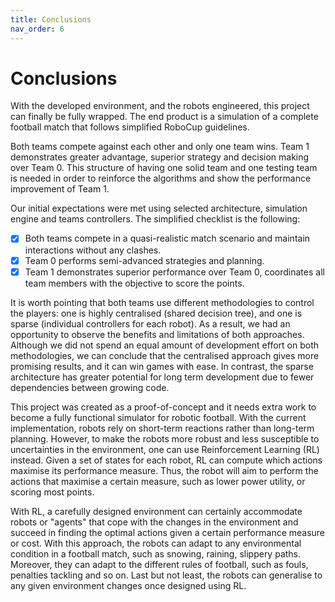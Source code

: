 ```yaml
---
title: Conclusions
nav_order: 6
---
```


# Conclusions

 With the developed environment, and the robots engineered, this project can finally be fully wrapped.
 The end product is a simulation of a complete football match that follows simplified RoboCup guidelines.

Both teams compete against each other and only one team wins. Team 1 demonstrates greater advantage, superior strategy and decision making over Team 0. 
 This structure of having one solid team and one testing team is needed in order to reinforce the algorithms and show the performance improvement of Team 1.

Our initial expectations were met using selected architecture, simulation engine and teams controllers. 
The simplified checklist is the following:
 - [x] Both teams compete in a quasi-realistic match scenario and maintain interactions without any clashes.
 - [x] Team 0 performs semi-advanced strategies and planning.
 - [x] Team 1 demonstrates superior performance over Team 0, coordinates all team members with the objective to score the points.

It is worth pointing that both teams use different methodologies to control the players: one is highly centralised (shared decision tree), and one is sparse (individual controllers for each robot).
As a result, we had an opportunity to observe the benefits and limitations of both approaches. 
Although we did not spend an equal amount of development effort on both methodologies, we can conclude that the centralised approach gives more promising results, and it can win games with ease.
In contrast, the sparse architecture has greater potential for long term development due to fewer dependencies between growing code.


This project was created as a proof-of-concept and it needs extra work to become a fully functional simulator for robotic football. With the current implementation, robots rely on short-term reactions rather than long-term planning. 
 However, to make the robots more robust and less susceptible to uncertainties in the environment, one can use Reinforcement Learning (RL) instead. 
 Given a set of states for each robot, RL can compute which actions maximise its performance measure. 
 Thus, the robot will aim to perform the actions that maximise a certain measure, such as lower power utility, or scoring most points.

With RL, a carefully designed environment can certainly accommodate robots or "agents" that cope with the changes in the environment and succeed in finding the optimal actions given a certain performance measure or cost.
With this approach, the robots can adapt to any environmental condition in a football match, such as snowing, raining, slippery paths. 
 Moreover, they can adapt to the different rules of football, such as fouls, penalties tackling and so on.
 Last but not least, the robots can generalise to any given environment changes once designed using RL.